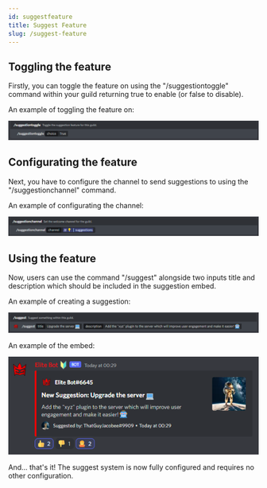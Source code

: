 ```yaml
---
id: suggestfeature
title: Suggest Feature
slug: /suggest-feature
---
```


## Toggling the feature

Firstly, you can toggle the feature on using the "/suggestiontoggle" command within your guild returning true to enable (or false to disable).

An example of toggling the feature on:

![img](../static/img/suggestfeature-example.png)

## Configurating the feature

Next, you have to configure the channel to send suggestions to using the "/suggestionchannel" command.

An example of configurating the channel:

![img](../static/img/suggestfeaturechannel-example.png)

## Using the feature

Now, users can use the command "/suggest" alongside two inputs title and description which should be included in the suggestion embed.

An example of creating a suggestion:

![img](../static/img/suggestcommand-example.png)

An example of the embed:

![img](../static/img/suggestemebed-example.png)

And... that's it! The suggest system is now fully configured and requires no other configuration.